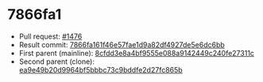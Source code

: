 # 7866fa1
- Pull request: [#1476](https://github.com/MarlinFirmware/Marlin/pull/1476)
- Result commit: [7866fa161f46e57fae1d9a82df4927de5e6dc6bb](https://github.com/MarlinFirmware/Marlin/commit/7866fa161f46e57fae1d9a82df4927de5e6dc6bb)
- First parent (mainline): [8cfdd3e8a4bf9555e088a9142449c240fe27311c](https://github.com/MarlinFirmware/Marlin/commit/8cfdd3e8a4bf9555e088a9142449c240fe27311c)
- Second parent (clone): [ea9e49b20d9964bf5bbbc73c9bddfe2d27fc865b](https://github.com/MarlinFirmware/Marlin/commit/ea9e49b20d9964bf5bbbc73c9bddfe2d27fc865b)
